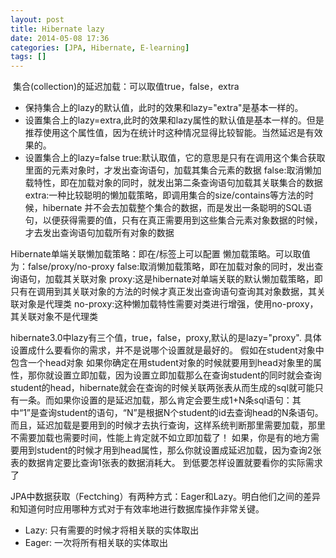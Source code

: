 ```yaml
---
layout: post
title: Hibernate lazy
date: 2014-05-08 17:36
categories: [JPA, Hibernate, E-learning]
tags: []
---
```


 集合(collection)的延迟加载：可以取值true，false，extra
* 保持集合上的lazy的默认值，此时的效果和lazy="extra"是基本一样的。
* 设置集合上的lazy=extra,此时的效果和lazy属性的默认值是基本一样的。但是推荐使用这个属性值，因为在统计时这种情况显得比较智能。当然延迟是有效果的。
* 设置集合上的lazy=false
true:默认取值，它的意思是只有在调用这个集合获取里面的元素对象时，才发出查询语句，加载其集合元素的数据
false:取消懒加载特性，即在加载对象的同时，就发出第二条查询语句加载其关联集合的数据
extra:一种比较聪明的懒加载策略，即调用集合的size/contains等方法的时候，hibernate
并不会去加载整个集合的数据，而是发出一条聪明的SQL语句，以便获得需要的值，只有在真正需要用到这些集合元素对象数据的时候，才去发出查询语句加载所有对象的数据


Hibernate单端关联懒加载策略：即在<one-to-one>/<many-to-one>标签上可以配置
懒加载策略。可以取值为：false/proxy/no-proxy
false:取消懒加载策略，即在加载对象的同时，发出查询语句，加载其关联对象
proxy:这是hibernate对单端关联的默认懒加载策略，即只有在调用到其关联对象的方法的时候才真正发出查询语句查询其对象数据，其关联对象是代理类
no-proxy:这种懒加载特性需要对类进行增强，使用no-proxy，其关联对象不是代理类


hibernate3.0中lazy有三个值，true，false，proxy,默认的是lazy="proxy".
具体设置成什么要看你的需求，并不是说哪个设置就是最好的。
假如在student对象中包含一个head对象
如果你确定在用student对象的时候就要用到head对象里的属性，那你就设置立即加载，因为设置立即加载那么在查询student的同时就会查询student的head，hibernate就会在查询的时候关联两张表从而生成的sql就可能只有一条。而如果你设置的是延迟加载，那么肯定会要生成1+N条sql语句：其中“1”是查询student的语句，“N”是根据N个student的id去查询head的N条语句。而且，延迟加载是要用到的时候才去执行查询，这样系统判断那里需要加载，那里不需要加载也需要时间，性能上肯定就不如立即加载了！
如果，你是有的地方需要用到student的时候才用到head属性，那么你就设置成延迟加载，因为查询2张表的数据肯定要比查询1张表的数据消耗大。
到低要怎样设置就要看你的实际需求了

JPA中数据获取（Fectching）有两种方式：Eager和Lazy。明白他们之间的差异和知道何时应用哪种方式对于有效率地进行数据库操作非常关键。
- Lazy: 只有需要的时候才将相关联的实体取出
- Eager: 一次将所有相关联的实体取出



